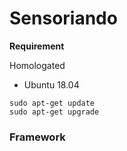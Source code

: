 # Sensoriando
**Requirement**

Homologated
* Ubuntu 18.04

```console
sudo apt-get update
sudo apt-get upgrade
```

### Framework
```console
```


